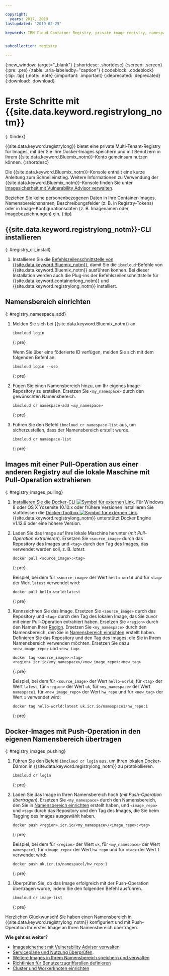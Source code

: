 ```yaml
---

copyright:
  years: 2017, 2019
lastupdated: "2019-02-25"

keywords: IBM Cloud Container Registry, private image registry, namespaces, image security


subcollection: registry

---
```


{:new_window: target="_blank"}
{:shortdesc: .shortdesc}
{:screen: .screen}
{:pre: .pre}
{:table: .aria-labeledby="caption"}
{:codeblock: .codeblock}
{:tip: .tip}
{:note: .note}
{:important: .important}
{:deprecated: .deprecated}
{:download: .download}

# Erste Schritte mit {{site.data.keyword.registrylong_notm}}
{: #index}

{{site.data.keyword.registrylong}} bietet eine private Multi-Tenant-Registry für Images, mit der Sie Ihre Docker-Images speichern und mit Benutzern in Ihrem {{site.data.keyword.Bluemix_notm}}-Konto gemeinsam nutzen können.
{:shortdesc}

Die {{site.data.keyword.Bluemix_notm}}-Konsole enthält eine kurze Anleitung zum Schnelleinstieg. Weitere Informationen zu Verwendung der {{site.data.keyword.Bluemix_notm}}-Konsole finden Sie unter [Imagesicherheit mit Vulnerability Advisor verwalten](/docs/services/va?topic=va-va_index).

Beziehen Sie keine personenbezogenen Daten in Ihre Container-Images, Namensbereichsnamen, Beschreibungsfelder (z. B. in Registry-Tokens) oder in Image-Konfigurationsdaten (z. B. Imagenamen oder Imagebezeichnungen) ein.
{:tip}

## {{site.data.keyword.registrylong_notm}}-CLI installieren
{: #registry_cli_install}

1. Installieren Sie die [Befehlszeilenschnittstelle von {{site.data.keyword.Bluemix_notm}}](/docs/cli?topic=cloud-cli-ibmcloud-cli#ibmcloud-cli), damit Sie die `ibmcloud`-Befehle von {{site.data.keyword.Bluemix_notm}} ausführen können. Bei dieser Installation werden auch die Plug-ins der Befehlszeilenschnittstelle für {{site.data.keyword.containerlong_notm}} und {{site.data.keyword.registrylong_notm}} installiert.

## Namensbereich einrichten
{: #registry_namespace_add}

1. Melden Sie sich bei {{site.data.keyword.Bluemix_notm}} an.

   ```
   ibmcloud login
   ```
   {: pre}

   Wenn Sie über eine föderierte ID verfügen, melden Sie sich mit dem folgenden Befehl an:

   ```
   ibmcloud login --sso
   ```
   {: pre}

2. Fügen Sie einen Namensbereich hinzu, um Ihr eigenes Image-Repository zu erstellen. Ersetzen Sie `<my_namespace>` durch den gewünschten Namensbereich.

   ```
   ibmcloud cr namespace-add <my_namespace>
   ```
   {: pre}

3. Führen Sie den Befehl `ibmcloud cr namespace-list` aus, um sicherzustellen, dass der Namensbereich erstellt wurde.

   ```
   ibmcloud cr namespace-list
   ```
   {: pre}

## Images mit einer Pull-Operation aus einer anderen Registry auf die lokale Maschine mit Pull-Operation extrahieren
{: #registry_images_pulling}

1. [Installieren Sie die Docker-CLI ![Symbol für externen Link](../../icons/launch-glyph.svg "Symbol für externen Link")](https://www.docker.com/community-edition#/download). Für Windows 8 oder OS X Yosemite 10.10.x oder frühere Versionen installieren Sie stattdessen die [Docker-Toolbox ![Symbol für externen Link](../../icons/launch-glyph.svg "Symbol für externen Link")](https://docs.docker.com/toolbox/). {{site.data.keyword.registrylong_notm}} unterstützt Docker Engine v1.12.6 oder eine höhere Version.

2. Laden Sie das Image auf Ihre lokale Maschine herunter (_mit Pull-Operation extrahieren_). Ersetzen Sie `<source_image>` durch das Repository des Images und `<tag>` durch den Tag des Images, das verwendet werden soll, z. B. _latest_.

   ```
   docker pull <source_image>:<tag>
   ```
   {: pre}

   Beispiel, bei dem für `<source_image>` der Wert `hello-world` und für `<tag>` der Wert `latest` verwendet wird:

   ```
   docker pull hello-world:latest
   ```
   {: pre}

3. Kennzeichnen Sie das Image. Ersetzen Sie `<source_image>` durch das Repository und `<tag>` durch den Tag des lokalen Image, das Sie zuvor mit einer Pull-Operation extrahiert haben. Ersetzen Sie `<region>` durch den Namen Ihrer [Region](/docs/services/Registry?topic=registry-registry_overview#registry_regions). Ersetzen Sie `<my_namespace>` durch den Namensbereich, den Sie in [Namensbereich einrichten](/docs/services/Registry?topic=registry-index#registry_namespace_add) erstellt haben. Definieren Sie das Repository und den Tag des Images, die Sie in Ihrem Namensbereich verwenden möchten. Ersetzen Sie dazu `<new_image_repo>` und `<new_tag>`.

   ```
   docker tag <source_image>:<tag> <region>.icr.io/<my_namespace>/<new_image_repo>:<new_tag>
   ```
   {: pre}

   Beispiel, bei dem für `<source_image>` der Wert `hello-world`, für `<tag>` der Wert `latest`, für `<region>` der Wert `uk`, für `<my_namespace>` der Wert `namespace1`, für `<new_image_repo>` der Wert `hw_repo` und für `<new_tag>` der Wert `1` verwendet wird:

   ```
   docker tag hello-world:latest uk.icr.io/namespace1/hw_repo:1
   ```
   {: pre}

## Docker-Images mit Push-Operation in den eigenen Namensbereich übertragen
{: #registry_images_pushing}

1. Führen Sie den Befehl `ibmcloud cr login` aus, um Ihren lokalen Docker-Dämon in {{site.data.keyword.registrylong_notm}} zu protokollieren.

   ```
   ibmcloud cr login
   ```
   {: pre}

2. Laden Sie das Image in Ihren Namensbereich hoch (_mit Push-Operation übertragen_). Ersetzen Sie `<my_namespace>` durch den Namensbereich, den Sie in [Namensbereich einrichten](/docs/services/Registry?topic=registry-index#registry_namespace_add) erstellt haben, und `<image_repo>` und `<tag>` durch das Repository und den Tag des Images, die Sie beim Tagging des Images ausgewählt haben.

   ```
   docker push <region>.icr.io/<my_namespace>/<image_repo>:<tag>
   ```
   {: pre}
   
   Beispiel, bei dem für `<region>` der Wert `uk`, für `<my_namespace>` der Wert `namespace1`, für `<image_repo>` der Wert `hw_repo` und für `<tag>` der Wert `1` verwendet wird:

   ```
   docker push uk.icr.io/namespace1/hw_repo:1
   ```
   {: pre}

3. Überprüfen Sie, ob das Image erfolgreich mit der Push-Operation übertragen wurde, indem Sie den folgenden Befehl ausführen.

   ```
   ibmcloud cr image-list
   ```
   {: pre}

Herzlichen Glückwunsch! Sie haben einen Namensbereich in {{site.data.keyword.registrylong_notm}} konfiguriert und mit Push-Operation Ihr erstes Image an Ihren Namensbereich übertragen.

**Wie geht es weiter?**

- [Imagesicherheit mit Vulnerability Advisor verwalten](/docs/services/va?topic=va-va_index)
- [Servicepläne und Nutzung überprüfen](/docs/services/Registry?topic=registry-registry_overview#registry_plans).
- [Weitere Images in Ihrem Namensbereich speichern und verwalten](/docs/services/Registry?topic=registry-registry_images_)
- [Richtlinien für Benutzerzugriffsrollen definieren](/docs/services/Registry?topic=registry-user#user)
- [Cluster und Workerknoten einrichten](/docs/containers?topic=containers-clusters#clusters)
